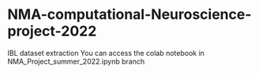 # NMA-computational-Neuroscience-project-2022
IBL dataset extraction
You can access the colab notebook in NMA_Project_summer_2022.ipynb branch
